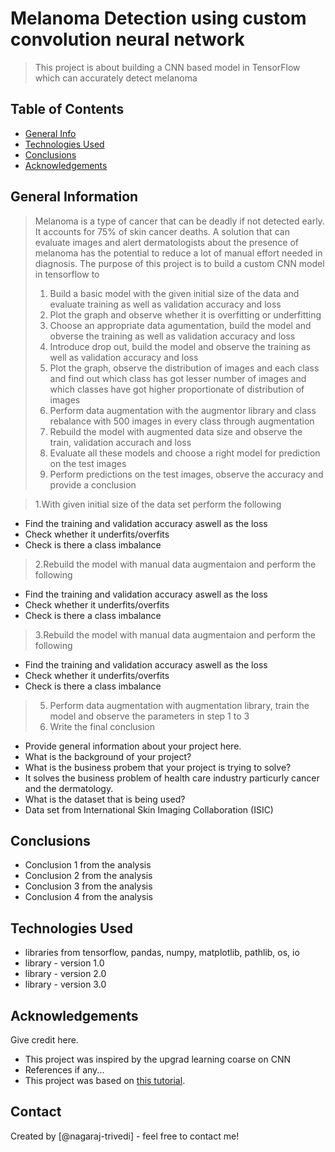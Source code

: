 # Melanoma Detection using custom convolution neural network
> This project is about building a CNN based model in TensorFlow which can accurately detect melanoma


## Table of Contents
* [General Info](#general-information)
* [Technologies Used](#technologies-used)
* [Conclusions](#conclusions)
* [Acknowledgements](#acknowledgements)

<!-- You can include any other section that is pertinent to your problem -->

## General Information
> Melanoma is a type of cancer that can be deadly if not detected early. It accounts for 75% of skin cancer deaths. A solution that can evaluate images and alert dermatologists about the presence of melanoma has the potential to reduce a lot of manual effort needed in diagnosis.
> The purpose of this project is to build a custom CNN model in tensorflow to 
> 
> 1. Build a basic model with the given initial size of the data and evaluate training as well as validation accuracy and loss
> 2. Plot the graph and observe whether it is overfitting or underfitting
> 3. Choose an appropriate data agumentation, build the model and obverse the training as well as validation accuracy and loss
> 4. Introduce drop out, build the model and observe the training as well as validation accuracy and loss
> 5. Plot the graph, observe the distribution of images and each class and find out which class has got lesser number of images and which classes have got higher proportionate of distribution of images
> 6. Perform data augmentation with the augmentor library and class rebalance with 500 images in every class through augmentation
> 7. Rebuild the model with augmented data size and observe the train, validation accurach and loss
> 8. Evaluate all these models and choose a right model for prediction on the test images
> 9. Perform predictions on the test images, observe the accuracy and provide a conclusion

> 1.With given initial size of the data set perform the following
   -  Find the training and validation accuracy aswell as the loss
   -  Check whether it underfits/overfits
   -  Check is there a class imbalance

> 2.Rebuild the model with manual data augmentaion and perform the following
   -  Find the training and validation accuracy aswell as the loss
   -  Check whether it underfits/overfits
   -  Check is there a class imbalance
> 3.Rebuild the model with manual data augmentaion and perform the following
   -  Find the training and validation accuracy aswell as the loss
   -  Check whether it underfits/overfits
   -  Check is there a class imbalance
> 5. Perform data augmentation with augmentation library, train the model and observe the parameters in step 1 to 3
> 6. Write the final conclusion
- Provide general information about your project here.
- What is the background of your project?
- What is the business probem that your project is trying to solve?
- It solves the business problem of health care industry particurly cancer and the dermatology.
- What is the dataset that is being used?
- Data set from International Skin Imaging Collaboration (ISIC)

<!-- You don't have to answer all the questions - just the ones relevant to your project. -->

## Conclusions
- Conclusion 1 from the analysis
- Conclusion 2 from the analysis
- Conclusion 3 from the analysis
- Conclusion 4 from the analysis

<!-- You don't have to answer all the questions - just the ones relevant to your project. -->


## Technologies Used
- libraries from tensorflow, pandas, numpy, matplotlib, pathlib, os, io
- library - version 1.0
- library - version 2.0
- library - version 3.0

<!-- As the libraries versions keep on changing, it is recommended to mention the version of library used in this project -->

## Acknowledgements
Give credit here.
- This project was inspired by the upgrad learning coarse on CNN
- References if any...
- This project was based on [this tutorial](https://www.example.com).


## Contact
Created by [@nagaraj-trivedi] - feel free to contact me!


<!-- Optional -->
<!-- ## License -->
<!-- This project is open source and available under the [... License](). -->

<!-- You don't have to include all sections - just the one's relevant to your project -->
